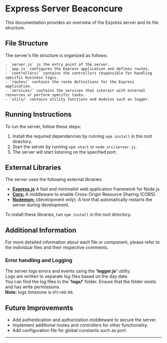 # Express Server Beaconcure

This documentation provides an overview of the Express server and its file structure.

## File Structure

The server's file structure is organized as follows:

```plaintext
- `server.js` is the entry point of the server.
- `app.js` configures the Express application and defines routes.
- `controllers/` contains the controllers responsible for handling specific business logic.
- `routes/` contains the route definitions for the Express application.
- `services/` contains the services that interact with external resources or perform specific tasks.
- `utils/` contains utility functions and modules such as logger.
```

## Running Instructions

To run the server, follow these steps:

1. Install the required dependencies by running `npm install` in the root directory.
2. Start the server by running `npm start` or `node src/server.js`.
3. The server will start listening on the specified port.


## External Libraries

The server uses the following external libraries:

- <ins>**Express.js**</ins> A fast and minimalist web application framework for Node.js.
- <ins>**Cors:**</ins> A middleware to enable Cross-Origin Resource Sharing (CORS).
- <ins>**Nodemon:**</ins> (development only): A tool that automatically restarts the server during development.

To install these libraries, run `npm install` in the root directory.


## Additional Information

For more detailed information about each file or component, please refer to the individual files and their respective comments.


### Error handling and Logging

The server logs errors and events using the **'logger.js'** utility.\
Logs are written to separate log files based on the day date.\
You can find the log files in the **'logs/'** folder. Ensure that the folder exists and has write permissions.\
**Note:** logs timezone is `UTC+00:00`.


## Future Improvements

* Add authentication and authorization middleware to secure the server.
* Implement additional routes and controllers for other functionality.
* Add configuration file for global constants such as port.

---